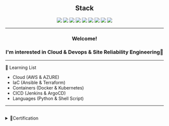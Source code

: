 ## <div align="center">Stack</div>

<div align="center">
  
  <img src="https://img.shields.io/badge/Python-3776AB?style=flat-square&logo=Python&logoColor=white"/>   
  <img src="https://img.shields.io/badge/Linux-black?style=flat-square&logo=Linux&logoColor=white"/>
  <img src="https://img.shields.io/badge/terraform-946cee?style=flat-square&logo=terraform&logoColor=white"/>
  <img src="https://img.shields.io/badge/ansible-white?style=flat-square&logo=ansible&logoColor=black"/>
  
  
  <img src="https://img.shields.io/badge/docker-384d54?style=flat-square&logo=docker&logoColor=0db7ed"/>
  <img src="https://img.shields.io/badge/kubernetes-3970e4?style=flat-square&logo=kubernetes&logoColor=white"/>
  <img src="https://img.shields.io/badge/jenkins-f7f1da?style=flat-square&logo=jenkins&logoColor=black"/>
  <img src="https://img.shields.io/badge/ArgoCD-4479A1?style=flat-square&logo=Argo&logoColor=orange"/>
  <img src="https://img.shields.io/badge/Amazon AWS-232F3E?style=flat-square&logo=amazonaws&logoColor=white"/>


</div>

* * *

### <div align="center"> Welcome! </div>
### <div align="center"> I'm interested in Cloud & Devops & Site Reliability Engineering👋 </div>

* * *


📕 Learning List
- Cloud (AWS & AZURE)
- IaC (Ansible & Terraform)
- Containers (Docker & Kubernetes)
- CICD (Jenkins & ArgoCD)
- Languages (Python & Shell Script)



* * *

<br>
<details close>
<summary>🏅Certification </summary>
  <ol>
    - AWS Certified Solutions Architect - Associate (SAA)<br>
    - AWS Certified Sysops Administrator - Associate (SOA)<br>
    - Microsoft Certified: Azure Fundamentals (Az-900) <br>
  </ol>
</details>
<br>


